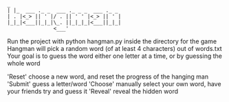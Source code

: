 ```
_                                   
| |_  ___ ._ _  ___ ._ _ _  ___ ._ _ 
| . |<_> || ' |/ . || ' ' |<_> || ' |
|_|_|<___||_|_|\_. ||_|_|_|<___||_|_|
               <___'
```
               

Run the project with python hangman.py inside the directory for the game
Hangman will pick a random word (of at least 4 characters) out of words.txt
Your goal is to guess the word either one letter at a time, or by guessing the whole word

'Reset'     choose a new word, and reset the progress of the hanging man
'Submit'    guess a letter/word
'Choose'    manually select your own word, have your friends try and guess it
'Reveal'    reveal the hidden word 
